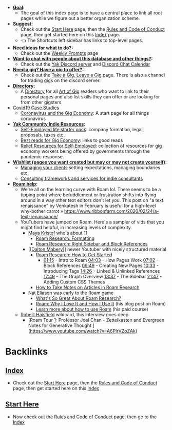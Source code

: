 - **[Goal](<Goal.md>):**
    - The goal of this index page is to have a central place to link all root pages while we figure out a better organization scheme. 
- **[Suggest](<Suggest.md>):** 
    - Check out the [Start Here](<Start Here.md>) page, then the [Rules and Code of Conduct](<Rules and Code of Conduct.md>) page, then get started here on this [Index](<Index.md>) page. 
    - 👈 The Shortcuts left sidebar has links to top-level pages.
- **[Need ideas for what to do?](<Need ideas for what to do?.md>):**
    - Check out the [Weekly Prompts](<Weekly Prompts.md>) page
- **[Want to chat with people about this database and other things?](<Want to chat with people about this database and other things?.md>):**
    - Check out the [Yak Discord server](<Yak Discord server.md>) and [Discord Chat Calendar](<Discord Chat Calendar.md>)
- **[Need a gig? Have a gig to offer?](<Need a gig? Have a gig to offer?.md>):**
    - Check out the [Take a Gig, Leave a Gig](<Take a Gig, Leave a Gig.md>) page. There is also a channel for trading gigs on the discord server.
- **[Directory](<Directory.md>):** 
    - A [Directory](<Directory.md>) for all [Art of Gig](<Art of Gig.md>) readers who want to link to their personal pages and also list skills they can offer or are looking for from other gigsters
- [Covid19 Case Studies](<Covid19 Case Studies.md>)
    - [Coronavirus and the Gig Economy](<Coronavirus and the Gig Economy.md>): A start page for all things coronavirus
- **[Yak Community Indie Resources](<Yak Community Indie Resources.md>):**
    - [Self-Employed life starter pack](<Self-Employed life starter pack.md>): company formation, legal, proposals, taxes etc.
    - [Best reads for Gig Economy](<Best reads for Gig Economy.md>): links to good reads
    - [Relief Resources for Self-Employed](<Relief Resources for Self-Employed.md>): collection of resources for gig economy workers being offered by governments through the pandemic response.
- **[Wishlist (pages you want created but may or may not create yourself)](<Wishlist (pages you want created but may or may not create yourself).md>):**
    - [Managing your clients](<Managing your clients.md>) setting expectations, managing boundaries etc
    - [Consulting frameworks and services for indie consultants](<Consulting frameworks and services for indie consultants.md>)
- **[Roam help](<Roam help.md>):**
    - We're all on the learning curve with Roam lol. There seems to be a tipping point where befuddlement or frustration shifts into flying around in a way other text editors don't let you. This post on "a text renaissance" by Venkatesh in February is useful for a high-level why-bother carrot 
» https://www.ribbonfarm.com/2020/02/24/a-text-renaissance/
    - YouTubers have jumped on Roam. Here's a sampler of vids that you might find helpful, in increasing levels of complexity.
        - [Maya Kristof](<Maya Kristof.md>) who's about 11
            - [Roam Research: Formatting](https://www.youtube.com/watch?v=DRwXwSfPzbw)
            - [Roam Research: Right Sidebar and Block References](https://www.youtube.com/watch?v=rorHyn0BBb4)
        - [[[Dalton Mabery](https://www.youtube.com/channel/UCMAybkfjCYdWAD5mRDWCt5w)]] newer Youtuber with nicely structured material
            - [Roam Research: How to Get Started](https://www.youtube.com/watch?v=6VHcSw8l0GQ)
                - [01:15](https://www.youtube.com/watch?v=6VHcSw8l0GQ&t=75s) - Intro to Roam
[04:03](https://www.youtube.com/watch?v=6VHcSw8l0GQ&t=243s) - How Pages Work
[07:02](https://www.youtube.com/watch?v=6VHcSw8l0GQ&t=422s) - Block References
[09:49](https://www.youtube.com/watch?v=6VHcSw8l0GQ&t=589s) - Creating New Pages
[10:33](https://www.youtube.com/watch?v=6VHcSw8l0GQ&t=633s) - Introducing Tags
[14:26](https://www.youtube.com/watch?v=6VHcSw8l0GQ&t=866s) - Linked & Unlinked References
[17:49](https://www.youtube.com/watch?v=6VHcSw8l0GQ&t=1069s) - The Graph Overview
[18:37](https://www.youtube.com/watch?v=6VHcSw8l0GQ&t=1117s) - The Sidebar
[21:47](https://www.youtube.com/watch?v=6VHcSw8l0GQ&t=1307s) - Adding Custom CSS Themes
            - [How to Take Notes on Articles in Roam Research](https://www.youtube.com/watch?v=siV_iHcfU5U)
        - [Nat Eliason](<Nat Eliason.md>) was early to the Roam game
            - [What's So Great About Roam Research?](https://www.youtube.com/watch?v=syKAar8ZD-U)
            - [Roam: Why I Love It and How I Use It](https://www.nateliason.com/blog/roam) (his blog post on Roam)
            - [Learn more about how to use Roam](https://learn.nateliason.com/p/effortless-output-with-roam) (his paid course)
    - [Robert Haisfield](<Robert Haisfield.md>) wildcard, this interview goes deep
        - [Roam Tour [1](<1.md>): Professor Joel Chan - Zettelkasten and Evergreen Notes for Generative Thought ](https://www.youtube.com/watch?v=A6PIrVZoZAk)

# Backlinks
## [Index](<Index.md>)
- Check out the [Start Here](<Start Here.md>) page, then the [Rules and Code of Conduct](<Rules and Code of Conduct.md>) page, then get started here on this [Index](<Index.md>)

## [Start Here](<Start Here.md>)
- Now check out the [Rules and Code of Conduct](<Rules and Code of Conduct.md>) page, then go to the [Index](<Index.md>)

